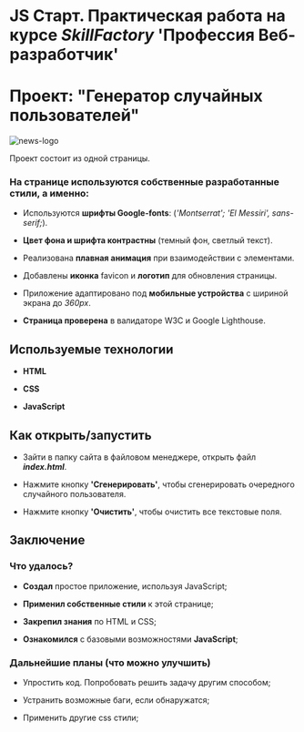 # JS Старт. Практическая работа на курсе _SkillFactory_ **'Профессия Веб-разработчик'**

# Проект: "Генератор cлучайных пользователей"

![news-logo](./img/users-logo.png)

Проект состоит из одной страницы.

### На странице используются собственные разработанные стили, а именно:

-   Используются **шрифты Google-fonts**: (_'Montserrat'; 'El Messiri', sans-serif;_).

-   **Цвет фона и шрифта контрастны** (темный фон, светлый текст).

-   Реализована **плавная анимация** при взаимодействии с элементами.

-   Добавлены **иконка** favicon и **логотип** для обновления страницы.

-   Приложение адаптировано под **мобильные устройства** с шириной экрана до _360px_.

-   **Страница проверена** в валидаторе W3C и Google Lighthouse.

## Используемые технологии

-   **HTML**

-   **CSS**

-   **JavaScript**

## Как открыть/запустить

-   Зайти в папку сайта в файловом менеджере, открыть файл **_index.html_**.

-   Нажмите кнопку **'Сгенерировать'**, чтобы сгенерировать очередного случайного пользователя.

-   Нажмите кнопку **'Очистить'**, чтобы очистить все текстовые поля.

## Заключение

### Что удалось?

-   **Создал** простое приложение, используя JavaScript;

-   **Применил собственные стили** к этой странице;

-   **Закрепил знания** по HTML и CSS;

-   **Ознакомился** с базовыми возможностями **JavaScript**;

### Дальнейшие планы (что можно улучшить)

-   Упростить код. Попробовать решить задачу другим способом;

-   Устранить возможные баги, если обнаружатся;

-   Применить другие css стили;
